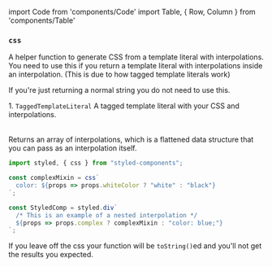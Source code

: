 import Code from 'components/Code'
import Table, { Row, Column } from 'components/Table'

### `css`

A helper function to generate CSS from a template literal with interpolations. You need to use this if you return a
template literal with interpolations inside an interpolation. (This is due to how tagged template literals work)

If you're just returning a normal string you do not need to use this.

<Table head={['Arguments', 'Description']}>
  <Row>
    <Column>
      1. <Code>TaggedTemplateLiteral</Code>
    </Column>
    <Column>
      A tagged template literal with your CSS and interpolations.
    </Column>
  </Row>
</Table>

Returns an array of interpolations, which is a flattened data structure that you can pass as an interpolation
itself.

```jsx
import styled, { css } from "styled-components";

const complexMixin = css`
  color: ${props => props.whiteColor ? "white" : "black"}
`;

const StyledComp = styled.div`
  /* This is an example of a nested interpolation */
  ${props => props.complex ? complexMixin : "color: blue;"}
`;
```

If you leave off the css your function will be `toString()`ed and you'll not get the results
you expected.
